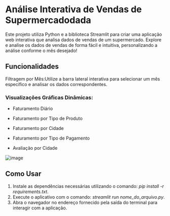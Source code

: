 # Análise Interativa de Vendas de Supermercadodada

Este projeto utiliza Python e a biblioteca Streamlit para criar uma aplicação web interativa que analisa dados de vendas de um supermercado. Explore e analise os dados de vendas de forma fácil e intuitiva, personalizando a análise conforme o mês desejado!


## Funcionalidades

Filtragem por Mês:Utilize a barra lateral interativa para selecionar um mês específico e analisar os dados correspondentes.

### Visualizações Gráficas Dinâmicas:

- Faturamento Diário
+ Faturamento por Tipo de Produto
- Faturamento por Cidade
+ Faturamento por Tipo de Pagamento
- Avaliação por Cidade


![image](https://github.com/IgorEmanuell/Dashboard-em-python/assets/101201824/b040ec1b-82c6-464f-a675-b0b7b7795b43)

## Como Usar
1. Instale as dependências necessárias utilizando o comando: *pip install -r requirements.txt*.
2. Execute o aplicativo com o comando: *streamlit run nome_do_arquivo.py*.
3. Abra o navegador no endereço fornecido pela saída do terminal para interagir com a aplicação.

   
